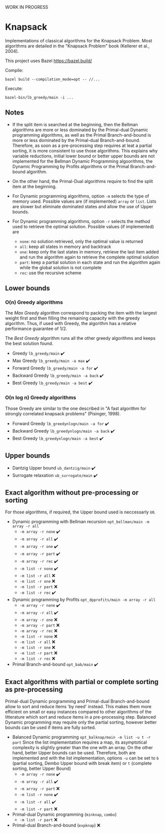 WORK IN PROGRESS

# Knapsack

Implementations of classical algorithms for the Knapsack Problem. Most algorithms are detailed in the "Knapsack Problem" book (Kellerer et al., 2004).

This project uses Bazel https://bazel.build/

Compile:
```
bazel build --compilation_mode=opt -- //...
```

Execute:
```
bazel-bin/lb_greedy/main -i ...
```

## Notes

* If the split item is searched at the beginning, then the Bellman algorithms are more or less dominated by the Primal-dual Dynamic programming algorithms, as well as the Primal Branch-and-bound is more or less dominated by the Primal-dual Branch-and-bound. Therefore, as soon as a pre-processing step requires at leat a partial sorting, it is more consistent to use those algorithms. This explains why variable reductions, initial lower bound or better upper bounds are not implemented for the Bellman Dynamic Programming algoorithms, the Dynamic Programming by Profits algorithms or the Primal Branch-and-bound algorithm.

* On the other hand, the Primal-Dual algorithms require to find the split item at the beginning.

* For Dynamic programming algorithms, option `-m` selects the type of memory used. Possible values are (if implemented) `array` or `list`. Lists are slower but eliminate dominated states and allow the use of Upper bounds.

* For Dynamic programming algorithms, option `-r` selects the method used to retrieve the optimal solution. Possible values (if implemented) are
  - `none`: no solution retrieved, only the optimal value is returned
  - `all`: keep all states in memory and backtrack
  - `one`: keep only the last states in memory, retrieve the last item added and run the algorithm again to retrieve the complete optimal solution
  - `part`: keep a partial solution in each state and run the algorithm again while the global solution is not complete
  - `rec`: use the recursive scheme

## Lower bounds

### O(n) Greedy algorithms

The *Max Greedy* algorithm correspond to packing the item with the largest weight first and then filling the remaining capacity with the greedy algorithm. Thus, if used with Greedy, the algorithm has a relative performance guarantee of 1/2.

The *Best Greedy* algorithm runs all the other greedy algorithms and keeps the best solution found.

- Greedy `lb_greedy/main` :heavy_check_mark:
- Max Greedy `lb_greedy/main -a max` :heavy_check_mark:
- Forward Greedy `lb_greedy/main -a for` :heavy_check_mark:
- Backward Greedy `lb_greedy/main -a back` :heavy_check_mark:
- Best Greedy `lb_greedy/main -a best` :heavy_check_mark:

### O(n log n) Greedy algorithms

Those Greedy are similar to the one described in "A fast algorithm for strongly correlated knapsack problems" (Pisinger, 1998).

- Forward Greedy `lb_greedynlogn/main -a for` :heavy_check_mark:
- Backward Greedy `lb_greedynlogn/main -a back` :heavy_check_mark:
- Best Greedy `lb_greedynlogn/main -a best` :heavy_check_mark:

## Upper bounds

- Dantzig Upper bound `ub_dantzig/main` :heavy_check_mark:
- Surrogate relaxation `ub_surrogate/main` :heavy_check_mark:

## Exact algorithm without pre-processing or sorting

For those algorithms, if required, the Upper bound used is neccessarly `U0`.

- Dynamic programming with Bellman recursion `opt_bellman/main -m array -r all`
  - `-m array -r none` :heavy_check_mark:
  - `-m array -r all` :heavy_check_mark:
  - `-m array -r one` :heavy_check_mark:
  - `-m array -r part` :heavy_check_mark:
  - `-m array -r rec` :heavy_check_mark:
  - `-m list -r none` :heavy_check_mark:
  - `-m list -r all` :x:
  - `-m list -r one` :x:
  - `-m list -r part` :x:
  - `-m list -r rec` :heavy_check_mark:
- Dynamic programming by Profits `opt_dpprofits/main -m array -r all`
  - `-m array -r none` :heavy_check_mark:
  - `-m array -r all` :heavy_check_mark:
  - `-m array -r one` :x:
  - `-m array -r part` :x:
  - `-m array -r rec` :x:
  - `-m list -r none` :x:
  - `-m list -r all` :x:
  - `-m list -r one` :x:
  - `-m list -r part` :x:
  - `-m list -r rec` :x:
- Primal Branch-and-bound `opt_bab/main` :heavy_check_mark:

## Exact algorithms with partial or complete sorting as pre-processing

Primal-dual Dynamic programming and Primal-dual Branch-and-bound allow to sort and reduce items 'by need' instead. This makes them more efficient on small or easy instances compared to other algorithms of the litterature which sort and reduce items in a pre-processing step. Balanced Dynamic programming may require only the partial sorting, however better bounds can be used if items are fully sorted.

- Balanced Dynamic programming `opt_balknap/main -m list -u t -r part` Since the list implementation requires a map, its asymptotical complexity is slightly greater than the one with an array. On the other hand, better Upper bounds can be used. Therefore, both are implemented and with the list implementation, options `-u` can be set to `b` (partial sorting, Dembo Upper bound with break item) or `t` (complete sorting, better Upper Bound)
  - `-m array -r none` :heavy_check_mark:
  - `-m array -r all` :heavy_check_mark:
  - `-m array -r part` :x:
  - `-m list -r none` :heavy_check_mark:
  - `-m list -r all` :heavy_check_mark:
  - `-m list -r part` :x:
- Primal-dual Dynamic programming (`minknap`, `combo`)
  - `-m list -r part` :x:
- Primal-dual Branch-and-bound (`expknap`) :x:


